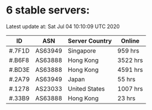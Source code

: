 # 6 stable servers:

Latest update at: Sat Jul 04 10:10:09 UTC 2020

| ID | ASN | Server Country | Online |
| -- | --- | -------------- | ------ |
| #.7F1D | AS63949 | Singapore | 959 hrs |
| #.B6F8 | AS63888 | Hong Kong | 3522 hrs |
| #.BD3E | AS63888 | Hong Kong | 4591 hrs |
| #.2A79 | AS63949 | Japan | 55 hrs |
| #.1278 | AS23033 | United States | 1007 hrs |
| #.33B9 | AS63888 | Hong Kong | 23 hrs |

